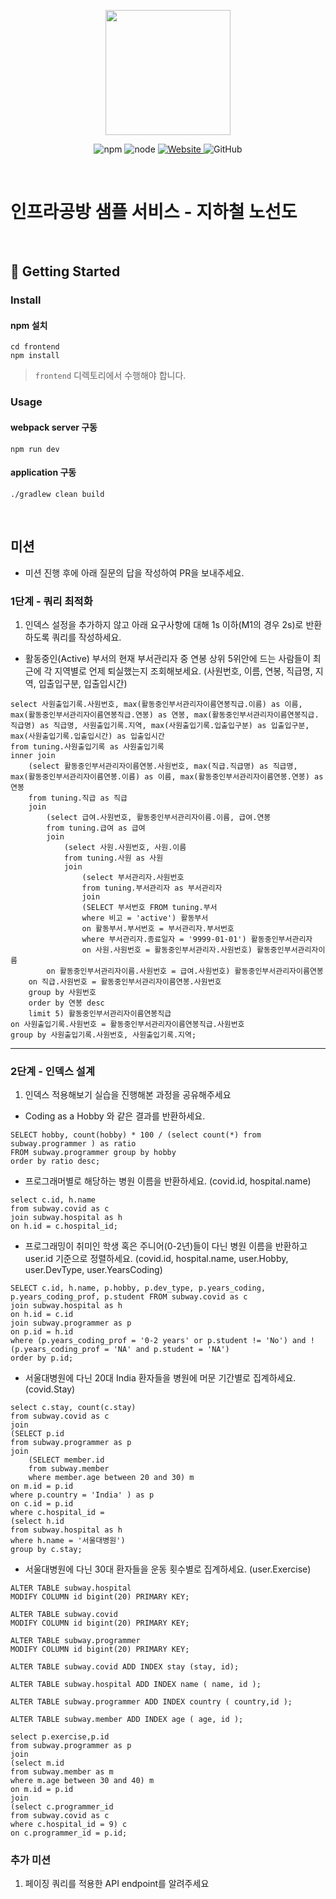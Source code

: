 <p align="center">
    <img width="200px;" src="https://raw.githubusercontent.com/woowacourse/atdd-subway-admin-frontend/master/images/main_logo.png"/>
</p>
<p align="center">
  <img alt="npm" src="https://img.shields.io/badge/npm-%3E%3D%205.5.0-blue">
  <img alt="node" src="https://img.shields.io/badge/node-%3E%3D%209.3.0-blue">
  <a href="https://edu.nextstep.camp/c/R89PYi5H" alt="nextstep atdd">
    <img alt="Website" src="https://img.shields.io/website?url=https%3A%2F%2Fedu.nextstep.camp%2Fc%2FR89PYi5H">
  </a>
  <img alt="GitHub" src="https://img.shields.io/github/license/next-step/atdd-subway-service">
</p>

<br>

# 인프라공방 샘플 서비스 - 지하철 노선도

<br>

## 🚀 Getting Started

### Install
#### npm 설치
```
cd frontend
npm install
```
> `frontend` 디렉토리에서 수행해야 합니다.

### Usage
#### webpack server 구동
```
npm run dev
```
#### application 구동
```
./gradlew clean build
```
<br>

## 미션

* 미션 진행 후에 아래 질문의 답을 작성하여 PR을 보내주세요.

### 1단계 - 쿼리 최적화

1. 인덱스 설정을 추가하지 않고 아래 요구사항에 대해 1s 이하(M1의 경우 2s)로 반환하도록 쿼리를 작성하세요.

- 활동중인(Active) 부서의 현재 부서관리자 중 연봉 상위 5위안에 드는 사람들이 최근에 각 지역별로 언제 퇴실했는지 조회해보세요. (사원번호, 이름, 연봉, 직급명, 지역, 입출입구분, 입출입시간)
```
select 사원출입기록.사원번호, max(활동중인부서관리자이름연봉직급.이름) as 이름,  max(활동중인부서관리자이름연봉직급.연봉) as 연봉, max(활동중인부서관리자이름연봉직급.직급명) as 직급명, 사원출입기록.지역, max(사원출입기록.입출입구분) as 입출입구분, max(사원출입기록.입출입시간) as 입출입시간
from tuning.사원출입기록 as 사원출입기록
inner join
	(select 활동중인부서관리자이름연봉.사원번호, max(직급.직급명) as 직급명, max(활동중인부서관리자이름연봉.이름) as 이름, max(활동중인부서관리자이름연봉.연봉) as 연봉
	from tuning.직급 as 직급
	join
		(select 급여.사원번호, 활동중인부서관리자이름.이름, 급여.연봉
		from tuning.급여 as 급여
		join
			(select 사원.사원번호, 사원.이름
			from tuning.사원 as 사원
			join 
				(select 부서관리자.사원번호
				from tuning.부서관리자 as 부서관리자
				join 
				(SELECT 부서번호 FROM tuning.부서
				where 비고 = 'active') 활동부서
				on 활동부서.부서번호 = 부서관리자.부서번호
				where 부서관리자.종료일자 = '9999-01-01') 활동중인부서관리자
				on 사원.사원번호 = 활동중인부서관리자.사원번호) 활동중인부서관리자이름
		on 활동중인부서관리자이름.사원번호 = 급여.사원번호) 활동중인부서관리자이름연봉
	on 직급.사원번호 = 활동중인부서관리자이름연봉.사원번호
    group by 사원번호
    order by 연봉 desc
    limit 5) 활동중인부서관리자이름연봉직급
on 사원출입기록.사원번호 = 활동중인부서관리자이름연봉직급.사원번호
group by 사원출입기록.사원번호, 사원출입기록.지역;
```
---

### 2단계 - 인덱스 설계

1. 인덱스 적용해보기 실습을 진행해본 과정을 공유해주세요
- Coding as a Hobby 와 같은 결과를 반환하세요.
```
SELECT hobby, count(hobby) * 100 / (select count(*) from subway.programmer ) as ratio
FROM subway.programmer group by hobby
order by ratio desc;
```


- 프로그래머별로 해당하는 병원 이름을 반환하세요. (covid.id, hospital.name)
```
select c.id, h.name
from subway.covid as c
join subway.hospital as h
on h.id = c.hospital_id;
```
  

- 프로그래밍이 취미인 학생 혹은 주니어(0-2년)들이 다닌 병원 이름을 반환하고 user.id 기준으로 정렬하세요. (covid.id, hospital.name, user.Hobby, user.DevType, user.YearsCoding)
```
SELECT c.id, h.name, p.hobby, p.dev_type, p.years_coding, p.years_coding_prof, p.student FROM subway.covid as c
join subway.hospital as h
on h.id = c.id
join subway.programmer as p
on p.id = h.id
where (p.years_coding_prof = '0-2 years' or p.student != 'No') and !(p.years_coding_prof = 'NA' and p.student = 'NA')
order by p.id;
```
  
- 서울대병원에 다닌 20대 India 환자들을 병원에 머문 기간별로 집계하세요. (covid.Stay)
```
select c.stay, count(c.stay)
from subway.covid as c
join 
(SELECT p.id
from subway.programmer as p
join
	(SELECT member.id
	from subway.member
    where member.age between 20 and 30) m
on m.id = p.id 
where p.country = 'India' ) as p
on c.id = p.id
where c.hospital_id =
(select h.id
from subway.hospital as h
where h.name = '서울대병원')
group by c.stay;
```

- 서울대병원에 다닌 30대 환자들을 운동 횟수별로 집계하세요. (user.Exercise)
```
ALTER TABLE subway.hospital
MODIFY COLUMN id bigint(20) PRIMARY KEY;

ALTER TABLE subway.covid
MODIFY COLUMN id bigint(20) PRIMARY KEY;

ALTER TABLE subway.programmer
MODIFY COLUMN id bigint(20) PRIMARY KEY;

ALTER TABLE subway.covid ADD INDEX stay (stay, id);

ALTER TABLE subway.hospital ADD INDEX name ( name, id );

ALTER TABLE subway.programmer ADD INDEX country ( country,id );

ALTER TABLE subway.member ADD INDEX age ( age, id );

select p.exercise,p.id
from subway.programmer as p
join 
(select m.id
from subway.member as m
where m.age between 30 and 40) m
on m.id = p.id
join
(select c.programmer_id
from subway.covid as c
where c.hospital_id = 9) c
on c.programmer_id = p.id;
```
### 추가 미션

1. 페이징 쿼리를 적용한 API endpoint를 알려주세요
